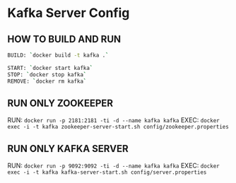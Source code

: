 # Kafka Server Config

## HOW TO BUILD AND RUN

```bash
BUILD: `docker build -t kafka .`

START: `docker start kafka`
STOP: `docker stop kafka`
REMOVE: `docker rm kafka`
```

## RUN ONLY ZOOKEEPER
RUN: `docker run -p 2181:2181 -ti -d --name kafka kafka`
EXEC: `docker exec -i -t kafka zookeeper-server-start.sh config/zookeeper.properties`

## RUN ONLY KAFKA SERVER
RUN: `docker run -p 9092:9092 -ti -d --name kafka kafka`
EXEC: `docker exec -i -t kafka kafka-server-start.sh config/server.properties`
